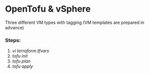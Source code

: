 # OpenTofu & vSphere

Three different VM types with tagging (VM templates are prepared in advance)

### Steps:
1. _vi terraform.tfvars_
1. _tofu init_
1. _tofu plan_
1. _tofu apply_
